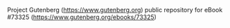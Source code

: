 Project Gutenberg (https://www.gutenberg.org) public repository for
eBook #73325 (https://www.gutenberg.org/ebooks/73325)
